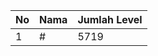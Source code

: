 | No | Nama            | Jumlah Level |
|----|-----------------|--------------|
| 1  | #    |    5719        |
